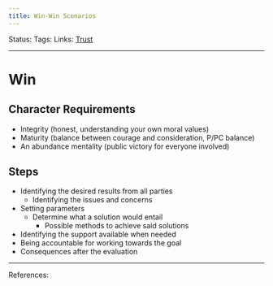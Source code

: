 ```yaml
---
title: Win-Win Scenarios
---
```

Status:
Tags:
Links: [Trust](out/trust.md)
___
# Win
## Character Requirements
- Integrity (honest, understanding your own moral values)
-  Maturity (balance between courage and consideration, P/PC balance)
-  An abundance mentality (public victory for everyone involved)
## Steps
-   Identifying the desired results from all parties
	-  Identifying the issues and concerns
-   Setting parameters
	-  Determine what a solution would entail
		-  Possible methods to achieve said solutions
-   Identifying the support available when needed
-   Being accountable for working towards the goal
-   Consequences after the evaluation
___
References: